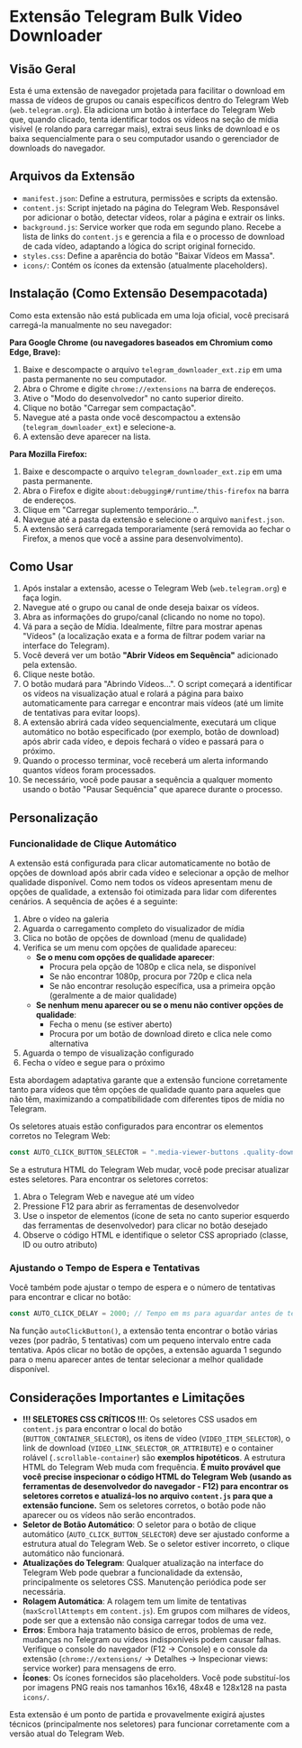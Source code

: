 # Extensão Telegram Bulk Video Downloader

## Visão Geral

Esta é uma extensão de navegador projetada para facilitar o download em massa de vídeos de grupos ou canais específicos dentro do Telegram Web (`web.telegram.org`). Ela adiciona um botão à interface do Telegram Web que, quando clicado, tenta identificar todos os vídeos na seção de mídia visível (e rolando para carregar mais), extrai seus links de download e os baixa sequencialmente para o seu computador usando o gerenciador de downloads do navegador.

## Arquivos da Extensão

*   `manifest.json`: Define a estrutura, permissões e scripts da extensão.
*   `content.js`: Script injetado na página do Telegram Web. Responsável por adicionar o botão, detectar vídeos, rolar a página e extrair os links.
*   `background.js`: Service worker que roda em segundo plano. Recebe a lista de links do `content.js` e gerencia a fila e o processo de download de cada vídeo, adaptando a lógica do script original fornecido.
*   `styles.css`: Define a aparência do botão "Baixar Vídeos em Massa".
*   `icons/`: Contém os ícones da extensão (atualmente placeholders).

## Instalação (Como Extensão Desempacotada)

Como esta extensão não está publicada em uma loja oficial, você precisará carregá-la manualmente no seu navegador:

**Para Google Chrome (ou navegadores baseados em Chromium como Edge, Brave):**

1.  Baixe e descompacte o arquivo `telegram_downloader_ext.zip` em uma pasta permanente no seu computador.
2.  Abra o Chrome e digite `chrome://extensions` na barra de endereços.
3.  Ative o "Modo do desenvolvedor" no canto superior direito.
4.  Clique no botão "Carregar sem compactação".
5.  Navegue até a pasta onde você descompactou a extensão (`telegram_downloader_ext`) e selecione-a.
6.  A extensão deve aparecer na lista.

**Para Mozilla Firefox:**

1.  Baixe e descompacte o arquivo `telegram_downloader_ext.zip` em uma pasta permanente.
2.  Abra o Firefox e digite `about:debugging#/runtime/this-firefox` na barra de endereços.
3.  Clique em "Carregar suplemento temporário...".
4.  Navegue até a pasta da extensão e selecione o arquivo `manifest.json`.
5.  A extensão será carregada temporariamente (será removida ao fechar o Firefox, a menos que você a assine para desenvolvimento).

## Como Usar

1.  Após instalar a extensão, acesse o Telegram Web (`web.telegram.org`) e faça login.
2.  Navegue até o grupo ou canal de onde deseja baixar os vídeos.
3.  Abra as informações do grupo/canal (clicando no nome no topo).
4.  Vá para a seção de Mídia. Idealmente, filtre para mostrar apenas "Vídeos" (a localização exata e a forma de filtrar podem variar na interface do Telegram).
5.  Você deverá ver um botão **"Abrir Vídeos em Sequência"** adicionado pela extensão.
6.  Clique neste botão.
7.  O botão mudará para "Abrindo Vídeos...". O script começará a identificar os vídeos na visualização atual e rolará a página para baixo automaticamente para carregar e encontrar mais vídeos (até um limite de tentativas para evitar loops).
8.  A extensão abrirá cada vídeo sequencialmente, executará um clique automático no botão especificado (por exemplo, botão de download) após abrir cada vídeo, e depois fechará o vídeo e passará para o próximo.
9.  Quando o processo terminar, você receberá um alerta informando quantos vídeos foram processados.
10. Se necessário, você pode pausar a sequência a qualquer momento usando o botão "Pausar Sequência" que aparece durante o processo.

## Personalização

### Funcionalidade de Clique Automático

A extensão está configurada para clicar automaticamente no botão de opções de download após abrir cada vídeo e selecionar a opção de melhor qualidade disponível. Como nem todos os vídeos apresentam menu de opções de qualidade, a extensão foi otimizada para lidar com diferentes cenários. A sequência de ações é a seguinte:

1. Abre o vídeo na galeria
2. Aguarda o carregamento completo do visualizador de mídia
3. Clica no botão de opções de download (menu de qualidade)
4. Verifica se um menu com opções de qualidade apareceu:
   - **Se o menu com opções de qualidade aparecer**: 
     - Procura pela opção de 1080p e clica nela, se disponível
     - Se não encontrar 1080p, procura por 720p e clica nela
     - Se não encontrar resolução específica, usa a primeira opção (geralmente a de maior qualidade)
   - **Se nenhum menu aparecer ou se o menu não contiver opções de qualidade**:
     - Fecha o menu (se estiver aberto)
     - Procura por um botão de download direto e clica nele como alternativa
5. Aguarda o tempo de visualização configurado
6. Fecha o vídeo e segue para o próximo

Esta abordagem adaptativa garante que a extensão funcione corretamente tanto para vídeos que têm opções de qualidade quanto para aqueles que não têm, maximizando a compatibilidade com diferentes tipos de mídia no Telegram.

Os seletores atuais estão configurados para encontrar os elementos corretos no Telegram Web:

```javascript
const AUTO_CLICK_BUTTON_SELECTOR = ".media-viewer-buttons .quality-download-options-button-menu"; // Botão de opções de download
```

Se a estrutura HTML do Telegram Web mudar, você pode precisar atualizar estes seletores. Para encontrar os seletores corretos:

1. Abra o Telegram Web e navegue até um vídeo
2. Pressione F12 para abrir as ferramentas de desenvolvedor
3. Use o inspetor de elementos (ícone de seta no canto superior esquerdo das ferramentas de desenvolvedor) para clicar no botão desejado
4. Observe o código HTML e identifique o seletor CSS apropriado (classe, ID ou outro atributo)

### Ajustando o Tempo de Espera e Tentativas

Você também pode ajustar o tempo de espera e o número de tentativas para encontrar e clicar no botão:

```javascript
const AUTO_CLICK_DELAY = 2000; // Tempo em ms para aguardar antes de tentar clicar no botão
```

Na função `autoClickButton()`, a extensão tenta encontrar o botão várias vezes (por padrão, 5 tentativas) com um pequeno intervalo entre cada tentativa. Após clicar no botão de opções, a extensão aguarda 1 segundo para o menu aparecer antes de tentar selecionar a melhor qualidade disponível.

## Considerações Importantes e Limitações

*   **!!! SELETORES CSS CRÍTICOS !!!**: Os seletores CSS usados em `content.js` para encontrar o local do botão (`BUTTON_CONTAINER_SELECTOR`), os itens de vídeo (`VIDEO_ITEM_SELECTOR`), o link de download (`VIDEO_LINK_SELECTOR_OR_ATTRIBUTE`) e o container rolável (`.scrollable-container`) são **exemplos hipotéticos**. A estrutura HTML do Telegram Web muda com frequência. **É muito provável que você precise inspecionar o código HTML do Telegram Web (usando as ferramentas de desenvolvedor do navegador - F12) para encontrar os seletores corretos e atualizá-los no arquivo `content.js` para que a extensão funcione.** Sem os seletores corretos, o botão pode não aparecer ou os vídeos não serão encontrados.
*   **Seletor de Botão Automático**: O seletor para o botão de clique automático (`AUTO_CLICK_BUTTON_SELECTOR`) deve ser ajustado conforme a estrutura atual do Telegram Web. Se o seletor estiver incorreto, o clique automático não funcionará.
*   **Atualizações do Telegram**: Qualquer atualização na interface do Telegram Web pode quebrar a funcionalidade da extensão, principalmente os seletores CSS. Manutenção periódica pode ser necessária.
*   **Rolagem Automática**: A rolagem tem um limite de tentativas (`maxScrollAttempts` em `content.js`). Em grupos com milhares de vídeos, pode ser que a extensão não consiga carregar todos de uma vez.
*   **Erros**: Embora haja tratamento básico de erros, problemas de rede, mudanças no Telegram ou vídeos indisponíveis podem causar falhas. Verifique o console do navegador (F12 -> Console) e o console da extensão (`chrome://extensions/` -> Detalhes -> Inspecionar views: service worker) para mensagens de erro.
*   **Ícones**: Os ícones fornecidos são placeholders. Você pode substituí-los por imagens PNG reais nos tamanhos 16x16, 48x48 e 128x128 na pasta `icons/`.

Esta extensão é um ponto de partida e provavelmente exigirá ajustes técnicos (principalmente nos seletores) para funcionar corretamente com a versão atual do Telegram Web.
